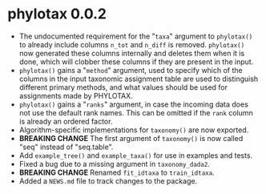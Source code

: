 # phylotax 0.0.2

* The undocumented requirement for the "`taxa`" argument to `phylotax()` to
  already include columns `n_tot` and `n_diff` is removed. `phylotax()` now
  generated these columns internally and deletes them when it is done, which
  will clobber these columns if they are present in the input.
* `phylotax()` gains a "`method`" argument, used to specify which of the
  columns in the input taxonomic assignment table are used to distinguish
  different primary methods, and what values should be used for assignments
  made by PHYLOTAX.
* `phylotax()` gains a "`ranks`" argument, in case the incoming data does not
  use the default rank names. This can be omitted if the `rank` column is
  already an ordered factor.
* Algorithm-specific implementations for `taxonomy()` are now exported.
* **BREAKING CHANGE** The first argument of `taxonomy()` is now called "seq"
  instead of "seq.table".
* Add `example_tree()` and `example_taxa()` for use in examples and tests.
* Fixed a bug due to a missing argument in `taxonomy_dada2`.
* **BREAKING CHANGE** Renamed `fit_idtaxa` to `train_idtaxa`.
* Added a `NEWS.md` file to track changes to the package.

